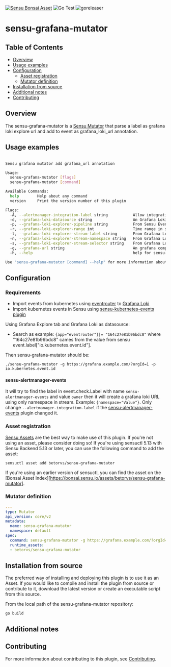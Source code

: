 
[![Sensu Bonsai Asset](https://img.shields.io/badge/Bonsai-Download%20Me-brightgreen.svg?colorB=89C967&logo=sensu)](https://bonsai.sensu.io/assets/betorvs/sensu-grafana-mutator)
![Go Test](https://github.com/betorvs/sensu-grafana-mutator/workflows/Go%20Test/badge.svg)
![goreleaser](https://github.com/betorvs/sensu-grafana-mutator/workflows/goreleaser/badge.svg)

# sensu-grafana-mutator

## Table of Contents
- [Overview](#overview)
- [Usage examples](#usage-examples)
- [Configuration](#configuration)
  - [Asset registration](#asset-registration)
  - [Mutator definition](#mutator-definition)
- [Installation from source](#installation-from-source)
- [Additional notes](#additional-notes)
- [Contributing](#contributing)

## Overview

The sensu-grafana-mutator is a [Sensu Mutator][1] that parse a label as grafana loki explore url and add to event as grafana_loki_url annotation. 

## Usage examples

```bash

Sensu grafana mutator add grafana_url annotation

Usage:
  sensu-grafana-mutator [flags]
  sensu-grafana-mutator [command]

Available Commands:
  help        Help about any command
  version     Print the version number of this plugin

Flags:
  -A, --alertmanager-integration-label string           Allow integration from sensu-alertmanager-events plugin (default "sensu-alertmanager-events")
  -d, --grafana-loki-datasource string                  An Grafana Loki Datasource name. e. -d loki  (default "loki")
  -p, --grafana-loki-explorer-pipeline string           From Sensu Events, choose one label to be parse here. e. {app=eventrouter} |= k8s_id then use -p k8s_id
  -r, --grafana-loki-explorer-range int                 Time range in seconds to create grafana explorer URL (default 300)
  -l, --grafana-loki-explorer-stream-label string       From Grafana Loki streams use label. e. {app=eventrouter} then '-l app'  (default "app")
  -n, --grafana-loki-explorer-stream-namespace string   From Grafana Loki streams use namespace. e. {namespace=ValueFromEvent} then '-n NamespaceLabelName' 
  -s, --grafana-loki-explorer-stream-selector string    From Grafana Loki streams use label. e. {app=eventrouter} then '-s eventrouter'  (default "eventrouter")
  -g, --grafana-url string                              An grafana complete URL. e. https://grafana.com/?orgId=1 
  -h, --help                                            help for sensu-grafana-mutator

Use "sensu-grafana-mutator [command] --help" for more information about a command.

```

## Configuration

### Requirements

- Import events from kubernetes using [eventrouter][3] to [Grafana Loki][5]
- Import kubernetes events in Sensu using [sensu-kubernetes-events plugin][4]

Using Grafana Explore tab and Grafana Loki as datasource: 
- Search as example: `{app="eventrouter"}|= "164c27e81b96bdc8"` where "164c27e81b96bdc8" cames from the value from sensu event.label["io.kubernetes.event.id"].


Then sensu-grafana-mutator should be:

```
./sensu-grafana-mutator -g https://grafana.example.com/?orgId=1 -p io.kubernetes.event.id
```

#### sensu-alertmanager-events


It will try to find the label in event.check.Label with name `sensu-alertmanager-events` and value `owner` then it will create a grafana loki URL using only namespace in stream. Example: `{namespace="Value"}`. Only change `--alertmanager-integration-label` if the [sensu-alertmanager-events][6] plugin changed it.

### Asset registration

[Sensu Assets][2] are the best way to make use of this plugin. If you're not using an asset, please
consider doing so! If you're using sensuctl 5.13 with Sensu Backend 5.13 or later, you can use the
following command to add the asset:

```
sensuctl asset add betorvs/sensu-grafana-mutator
```

If you're using an earlier version of sensuctl, you can find the asset on the [Bonsai Asset Index][https://bonsai.sensu.io/assets/betorvs/sensu-grafana-mutator].

### Mutator definition

```yml
---
type: Mutator
api_version: core/v2
metadata:
  name: sensu-grafana-mutator
  namespace: default
spec:
  command: sensu-grafana-mutator -g https://grafana.example.com/?orgId=1 -p io.kubernetes.event.id
  runtime_assets:
  - betorvs/sensu-grafana-mutator
```

## Installation from source

The preferred way of installing and deploying this plugin is to use it as an Asset. If you would
like to compile and install the plugin from source or contribute to it, download the latest version
or create an executable script from this source.

From the local path of the sensu-grafana-mutator repository:

```
go build
```

## Additional notes

## Contributing

For more information about contributing to this plugin, see [Contributing][1].

[1]: https://docs.sensu.io/sensu-go/latest/reference/mutators/
[2]: https://docs.sensu.io/sensu-go/latest/reference/assets/
[3]: https://github.com/heptiolabs/eventrouter
[4]: https://github.com/betorvs/sensu-kubernetes-events
[5]: https://grafana.com/docs/loki/latest
[6]: https://github.com/betorvs/sensu-alertmanager-events